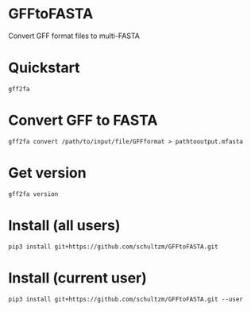 # GFFtoFASTA

Convert GFF format files to multi-FASTA

# Quickstart

    gff2fa

# Convert GFF to FASTA

    gff2fa convert /path/to/input/file/GFFformat > pathtooutput.mfasta

# Get version

    gff2fa version

# Install (all users)

    pip3 install git+https://github.com/schultzm/GFFtoFASTA.git

# Install (current user)

    pip3 install git+https://github.com/schultzm/GFFtoFASTA.git --user

